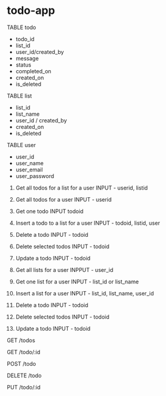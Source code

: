 # todo-app

TABLE todo
- todo_id
- list_id
- user_id/created_by
- message
- status
- completed_on
- created_on
- is_deleted

TABLE list
- list_id
- list_name
- user_id / created_by
- created_on
- is_deleted

TABLE user
- user_id
- user_name
- user_email
- user_password



1. Get all todos for a list for a user  INPUT  - userid, listid
2. Get all todos for a user     INPUT - userid
3. Get one todo INPUT todoid
4. Insert a todo to a list for a user   INPUT - todoid, listid, user
5. Delete a todo    INPUT - todoid 
6. Delete selected todos    INPUT - todoid 
7. Update a todo    INPUT - todoid

8. Get all lists for a user INPPUT - user_id
9. Get one list for a user INPUT - list_id or list_name
10. Insert a list for a user INPUT - list_id, list_name, user_id
11. Delete a todo    INPUT - todoid 
12. Delete selected todos    INPUT - todoid 
13. Update a todo    INPUT - todoid


GET /todos

GET /todo/:id

POST /todo

DELETE /todo

PUT /todo/:id

